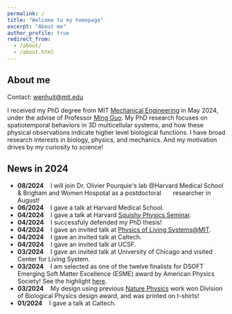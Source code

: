 ```yaml
---
permalink: /
title: "Welcome to my homepage"
excerpt: "About me"
author_profile: true
redirect_from: 
  - /about/
  - /about.html
---
```


About me
----
Contact: [wenhuit@mit.edu](wenhuit@mit.edu)

I received my PhD degree from MIT [Mechanical Engineering](https://meche.mit.edu) in May 2024, under the advise of Professor [Ming Guo](https://www.guolab.mit.edu). My PhD research focuses on spatiotemporal behaviors in 3D multicellular systems, and how these physical observations indicate higher level biological functions. I have broad research interests in biology, physics, and mechanics. And my motivation drives by my curiosity to science!

News in 2024
----
* **08/2024** &nbsp;&nbsp; I will join Dr. Olivier Pourquie's lab @Harvard Medical School & Brigham and Women Hospotal as a postdoctoral &nbsp;&nbsp;&nbsp;&nbsp;&nbsp; researcher in August!
* **06/2024** &nbsp;&nbsp; I gave a talk at Harvard Medical School.
* **04/2024** &nbsp;&nbsp; I gave a talk at Harvard [Squishy Physics Seminar](https://weitzlab.seas.harvard.edu/schedule/squishy-physics).
* **04/2024** &nbsp;&nbsp; I successfuly defended my PhD thesis!
* **04/2024** &nbsp;&nbsp; I gave an invited talk at [Physics of Living Systems@MIT](https://sites.google.com/view/pls-short-talks/home).
* **04/2024** &nbsp;&nbsp; I gave an invited talk at Caltech.
* **04/2024** &nbsp;&nbsp; I gave an invited talk at UCSF.
* **03/2024** &nbsp;&nbsp; I gave an invited talk at University of Chicago and visited Center for Living System.
* **03/2024** &nbsp;&nbsp; I am selected as one of the twelve finalists for DSOFT Emerging Soft Matter Excellence (ESME) award by American Physics Society! See the highlight [here](https://engage.aps.org/dsoft/honors/esme-award?_gl=1*tgc5yb*_ga*MjAwNTYxNDM4Mi4xNjY5NzYxMTk5*_ga_1CCM6YP0WF*MTcwOTA3MTg5MS4xMzAuMC4xNzA5MDcxODkxLjYwLjAuMA..).
* **03/2024** &nbsp;&nbsp; My design using previous [Nature Physics](https://www.nature.com/articles/s41567-022-01747-0) work won Division of Biological Physics design award, and was printed on t-shirts!
* **01/2024** &nbsp;&nbsp; I gave a talk at Caltech.






